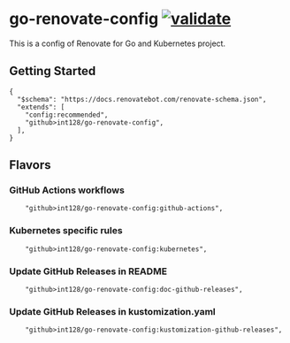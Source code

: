 # go-renovate-config [![validate](https://github.com/int128/go-renovate-config/actions/workflows/validate.yaml/badge.svg)](https://github.com/int128/go-renovate-config/actions/workflows/validate.yaml)

This is a config of Renovate for Go and Kubernetes project.

## Getting Started

```json5
{
  "$schema": "https://docs.renovatebot.com/renovate-schema.json",
  "extends": [
    "config:recommended",
    "github>int128/go-renovate-config",
  ],
}
```

## Flavors

### GitHub Actions workflows

```json5
    "github>int128/go-renovate-config:github-actions",
```

### Kubernetes specific rules

```json5
    "github>int128/go-renovate-config:kubernetes",
```

### Update GitHub Releases in README

```json5
    "github>int128/go-renovate-config:doc-github-releases",
```

### Update GitHub Releases in kustomization.yaml

```json5
    "github>int128/go-renovate-config:kustomization-github-releases",
```
